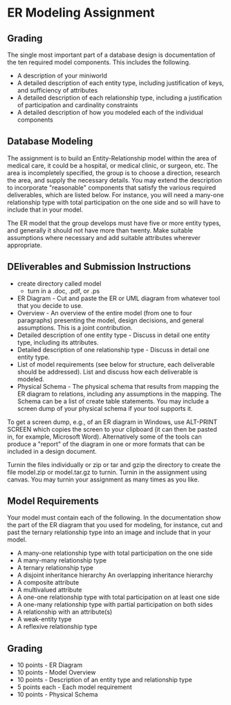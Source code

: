 # ER Modeling Assignment

## Grading
The single most important part of a database design is documentation of the ten required model components. This includes the following.
* A description of your miniworld
* A detailed description of each entity type, including justification of keys, and sufficiency of attributes
* A detailed description of each relationship type, including a justification of participation and cardinality constraints
* A detailed description of how you modeled each of the individual components

## Database Modeling

The assignment is to build an Entity-Relationship model within the area of medical care, it could be a hospital, or medical clinic, or surgeon, etc. The area is incompletely specified, the group is to choose a direction, research the area, and supply the necessary details. You may extend the description to incorporate "reasonable" components that satisfy the various required deliverables, which are listed below. For instance, you will need a many-one relationship type with total participation on the one side and so will have to include that in your model.
 

The ER model that the group develops must have five or more entity types, and generally it should not have more than twenty. Make suitable assumptions where necessary and add suitable attributes wherever appropriate.

## DEliverables and Submission Instructions
* create directory called model
    * turn in a .doc, .pdf, or .ps
* ER Diagram - Cut and paste the ER or UML diagram from whatever tool that you decide to use.
* Overview - An overview of the entire model (from one to four paragraphs) presenting the model, design decisions, and general assumptions. This is a joint contribution.
* Detailed description of one entity type - Discuss in detail one entity type, including its attributes.
* Detailed description of one relationship type - Discuss in detail one entity type.
* List of model requirements (see below for structure, each deliverable should be addressed). List and discuss how each deliverable is modeled.
* Physical Schema - The physical schema that results from mapping the ER diagram to relations, including any assumptions in the mapping. The Schema can be a list of create table statements. You may include a screen dump of your physical schema if your tool supports it.

To get a screen dump, e.g., of an ER diagram in Windows, use ALT-PRINT SCREEN which copies the screen to your clipboard (it can then be pasted in, for example, Microsoft Word). Alternatively some of the tools can produce a "report" of the diagram in one or more formats that can be included in a design document.
 

Turnin the files individually or zip or tar and gzip the directory to create the file model.zip or model.tar.gz to turnin. Turnin in the assignment using canvas. You may turnin your assignment as many times as you like.

## Model Requirements

Your model must contain each of the following. In the documentation show the part of the ER diagram that you used for modeling, for instance, cut and past the ternary relationship type into an image and include that in your model.
* A many-one relationship type with total participation on the one side
* A many-many relationship type
* A ternary relationship type
* A disjoint inheritance hierarchy
An overlapping inheritance hierarchy
* A composite attribute
* A multivalued attribute
* A one-one relationship type with total participation on at least one side
* A one-many relationship type with partial participation on both sides
* A relationship with an attribute(s)
* A weak-entity type
* A reflexive relationship type

## Grading 
* 10 points - ER Diagram
* 10 points - Model Overview
* 10 points - Description of an entity type and relationship type
* 5 points each - Each model requirement
* 10 points - Physical Schema